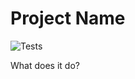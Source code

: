 # Project Name

![Tests](https://github.com/zohassadar/base-project-example/actions/workflows/tests.yaml/badge.svg)

What does it do?
